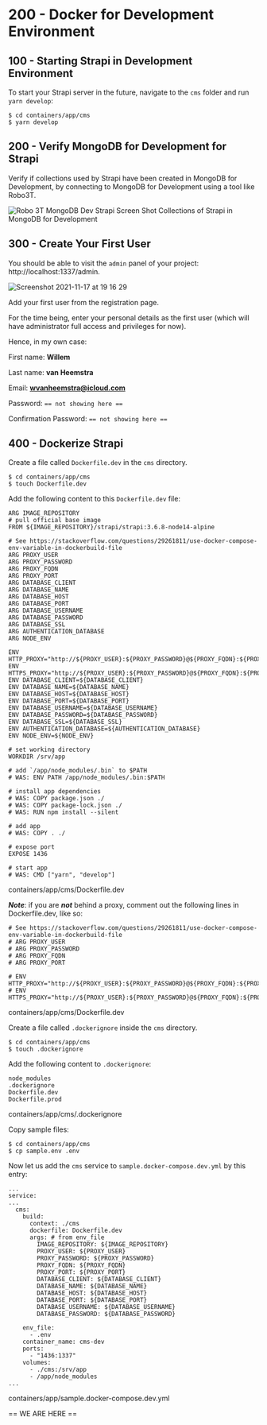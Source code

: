 # 200 - Docker for Development Environment

## 100 - Starting Strapi in Development Environment

To start your Strapi server in the future, navigate to the ```cms``` folder and run ```yarn develop```:

```
$ cd containers/app/cms
$ yarn develop
```

## 200 - Verify MongoDB for Development for Strapi

Verify if collections used by Strapi have been created in MongoDB for Development, by connecting to MongoDB for Development using a tool like Robo3T.

![Robo 3T MongoDB Dev Strapi Screen Shot](robo_3t_mongodb_dev_strapi_screen_shot.png)
Collections of Strapi in MongoDB for Development

## 300 - Create Your First User

You should be able to visit the ```admin``` panel of your project: http://localhost:1337/admin.

![Screenshot 2021-11-17 at 19 16 29](https://user-images.githubusercontent.com/1499433/142258921-abf0ff7d-1fb6-43de-b5e4-e0c515921014.png)

Add your first user from the registration page.

For the time being, enter your personal details as the first user (which will have administrator full access and privileges for now).

Hence, in my own case:

First name: **Willem**

Last name: **van Heemstra**

Email: **wvanheemstra@icloud.com**

Password: ```== not showing here ==```

Confirmation Password: ```== not showing here ==```

## 400 - Dockerize Strapi

Create a file called ```Dockerfile.dev``` in the ```cms``` directory.

```
$ cd containers/app/cms
$ touch Dockerfile.dev
```

Add the following content to this ```Dockerfile.dev``` file:

```
ARG IMAGE_REPOSITORY
# pull official base image
FROM ${IMAGE_REPOSITORY}/strapi/strapi:3.6.8-node14-alpine

# See https://stackoverflow.com/questions/29261811/use-docker-compose-env-variable-in-dockerbuild-file
ARG PROXY_USER
ARG PROXY_PASSWORD
ARG PROXY_FQDN
ARG PROXY_PORT
ARG DATABASE_CLIENT
ARG DATABASE_NAME
ARG DATABASE_HOST
ARG DATABASE_PORT
ARG DATABASE_USERNAME
ARG DATABASE_PASSWORD
ARG DATABASE_SSL
ARG AUTHENTICATION_DATABASE
ARG NODE_ENV

ENV HTTP_PROXY="http://${PROXY_USER}:${PROXY_PASSWORD}@${PROXY_FQDN}:${PROXY_PORT}"
ENV HTTPS_PROXY="http://${PROXY_USER}:${PROXY_PASSWORD}@${PROXY_FQDN}:${PROXY_PORT}"
ENV DATABASE_CLIENT=${DATABASE_CLIENT}
ENV DATABASE_NAME=${DATABASE_NAME}
ENV DATABASE_HOST=${DATABASE_HOST}
ENV DATABASE_PORT=${DATABASE_PORT}
ENV DATABASE_USERNAME=${DATABASE_USERNAME}
ENV DATABASE_PASSWORD=${DATABASE_PASSWORD}
ENV DATABASE_SSL=${DATABASE_SSL}
ENV AUTHENTICATION_DATABASE=${AUTHENTICATION_DATABASE}
ENV NODE_ENV=${NODE_ENV}

# set working directory
WORKDIR /srv/app

# add `/app/node_modules/.bin` to $PATH
# WAS: ENV PATH /app/node_modules/.bin:$PATH

# install app dependencies
# WAS: COPY package.json ./
# WAS: COPY package-lock.json ./
# WAS: RUN npm install --silent

# add app
# WAS: COPY . ./

# expose port
EXPOSE 1436

# start app
# WAS: CMD ["yarn", "develop"]
```
containers/app/cms/Dockerfile.dev

***Note***: if you are ***not*** behind a proxy, comment out the following lines in Dockerfile.dev, like so:

```
# See https://stackoverflow.com/questions/29261811/use-docker-compose-env-variable-in-dockerbuild-file
# ARG PROXY_USER
# ARG PROXY_PASSWORD
# ARG PROXY_FQDN
# ARG PROXY_PORT

# ENV HTTP_PROXY="http://${PROXY_USER}:${PROXY_PASSWORD}@${PROXY_FQDN}:${PROXY_PORT}"
# ENV HTTPS_PROXY="http://${PROXY_USER}:${PROXY_PASSWORD}@${PROXY_FQDN}:${PROXY_PORT}"
```
containers/app/cms/Dockerfile.dev

Create a file called ```.dockerignore``` inside the ```cms``` directory.

```
$ cd containers/app/cms
$ touch .dockerignore 
```

Add the following content to ```.dockerignore```:

```
node_modules
.dockerignore
Dockerfile.dev
Dockerfile.prod
```
containers/app/cms/.dockerignore

Copy sample files:

```
$ cd containers/app/cms
$ cp sample.env .env
```

Now let us add the ```cms``` service to ```sample.docker-compose.dev.yml``` by this entry:

```
...
service:
...
  cms:
    build:
      context: ./cms
      dockerfile: Dockerfile.dev
      args: # from env_file
        IMAGE_REPOSITORY: ${IMAGE_REPOSITORY}
        PROXY_USER: ${PROXY_USER}
        PROXY_PASSWORD: ${PROXY_PASSWORD}
        PROXY_FQDN: ${PROXY_FQDN}
        PROXY_PORT: ${PROXY_PORT}
        DATABASE_CLIENT: ${DATABASE_CLIENT}
        DATABASE_NAME: ${DATABASE_NAME}
        DATABASE_HOST: ${DATABASE_HOST}
        DATABASE_PORT: ${DATABASE_PORT}
        DATABASE_USERNAME: ${DATABASE_USERNAME}
        DATABASE_PASSWORD: ${DATABASE_PASSWORD}

    env_file:
      - .env
    container_name: cms-dev      
    ports:
      - "1436:1337"
    volumes:
      - ./cms:/srv/app      
      - /app/node_modules      
...

```
containers/app/sample.docker-compose.dev.yml

== WE ARE HERE ==
